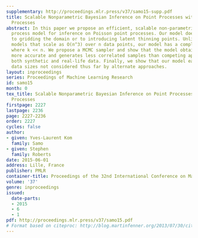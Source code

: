 ```yaml
---
supplementary: http://proceedings.mlr.press/v37/samo15-supp.pdf
title: Scalable Nonparametric Bayesian Inference on Point Processes with Gaussian
  Processes
abstract: In this paper we propose an efficient, scalable non-parametric Gaussian
  process model for inference on Poisson point processes. Our model does not resort
  to gridding the domain or to introducing latent thinning points. Unlike competing
  models that scale as O(n^3) over n data points, our model has a complexity O(nk^2)
  where k << n. We propose a MCMC sampler and show that the model obtained is faster,
  more accurate and generates less correlated samples than competing approaches on
  both synthetic and real-life data. Finally, we show that our model easily handles
  data sizes not considered thus far by alternate approaches.
layout: inproceedings
series: Proceedings of Machine Learning Research
id: samo15
month: 0
tex_title: Scalable Nonparametric Bayesian Inference on Point Processes with Gaussian
  Processes
firstpage: 2227
lastpage: 2236
page: 2227-2236
order: 2227
cycles: false
author:
- given: Yves-Laurent Kom
  family: Samo
- given: Stephen
  family: Roberts
date: 2015-06-01
address: Lille, France
publisher: PMLR
container-title: Proceedings of the 32nd International Conference on Machine Learning
volume: '37'
genre: inproceedings
issued:
  date-parts:
  - 2015
  - 6
  - 1
pdf: http://proceedings.mlr.press/v37/samo15.pdf
# Format based on citeproc: http://blog.martinfenner.org/2013/07/30/citeproc-yaml-for-bibliographies/
---
```

